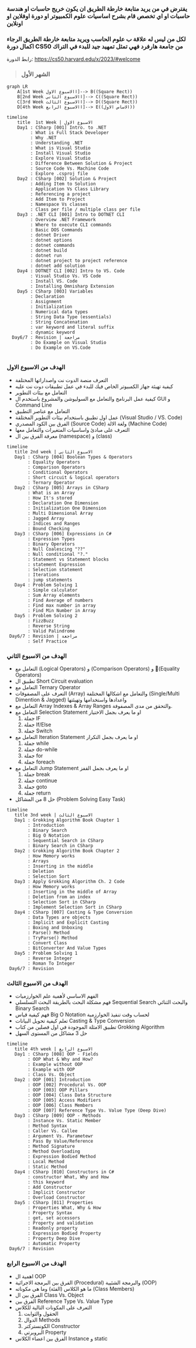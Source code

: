 ### يفترض في من يريد متابعة خارطة الطريق ان يكون خريج حاسبات او هندسة حاسبات او اي تخصص قام بشرح اساسيات علوم الكمبيوتر او دورة اوفلاين او اونلاين
### لكل من ليس له علاقة ب علوم الحاسب ويريد متابعة خارطة الطريق الرجاء اكمال دورة CS50 من جامعة هارفرد فهي تمثل تمهيد جيد للبدء في التراك

رابط الدورة: https://cs50.harvard.edu/x/2023/#welcome

>### الشهر الأول
```mermaid
graph LR
    A[1st Week االاسبوع الاول]--> B((Square Rect))
    B[2nd Week االاسبوع الثاني]--> C((Square Rect))
    C[3rd Week االاسبوع الثالث]--> D((Square Rect))
    D[4th Week االاسبوع الرابع]--> E((الاساس الاول))
```

```mermaid
timeline
    title  1st Week | الاسبوع الاول 
    Day1 : CSharp [001] Intro. to .NET
         : What is Full Stack Developer
         : Why .NET
         : Understanding .NET
         : What is Visual Studio
         : Install Visual Studio
         : Explore Visual Studio
         : Difference Between Solution & Project
         : Source Code Vs. Machine Code
         : Explore .csproj file
    Day2 : CSharp [002] Solution & Project
         : Adding Item to Solution
         : Application Vs Class Library
         : Referencing a project
         : Add Item to Project
         : Namespace Vs classes
         : Class per file / multiple class per file 
    Day3 : .NET CLI [001] Intro to DOTNET CLI
         : Overview .NET Framework
         : Where to execute CLI commands
         : Basic DOS Commands
         : dotnet Driver
         : dotnet options
         : dotnet commands
         : dotnet build
         : dotnet run
         : dotnet project to project reference
         : dotnet add solution
    Day4 : DOTNET CLI [002] Intro to VS. Code
         : Visual Studio Vs. VS Code
         : Install VS. Code
         : Installing Omnisharp Extension
    Day5 : CSharp [003] Variables 
         : Declaration
         : Assignment
         : Initialization
         : Numerical data types
         : String Data Type (essentials)
         : String Concatenation
         : var keyword and literal suffix
         : dynamic keyword
  Day6/7 : Revision | مراجعة
         : Do Example on Visual Studio
         : Do Example on VS.Code
         
```
###  الهدف من الاسبوع الاول
- التعرف منصة الدوت نت واصداراتها المختلفة
- كيفية تهيئة جهاز الكمبيوتر الخاص فيك للبدء في عمل تطبيقات دوت نت عليه
- التعامل مع بيئات التطوير
- كيفية عمل البرنامج والتعامل مع السوليوشن والمشروع باستخدم ال GUI و Command Line
- التعامل مع عناصر التطبيق
- عمل اول تطبيق باستخدام بيئات التطوير المختلقة (Visual Studio / VS. Code)
- الفرق بين الكود المصدري (Source Code) ولغة الالة (Machine Code)
- التعرف على مبادئ واساسيات المتغيرات والتعامل معها
- معرفة الفرق بين ال (namespace) و (class)

 ```mermaid
timeline
    title 2nd week | الاسبوع الثاني
    Day1 : CSharp [004] Boolean Types & Operators
         : Equality Operators
         : Comparison Operators
         : Conditional Operators
         : Short circuit & logical operators 
         : Ternary Operator
    Day2 : CSharp [005] Arrays in CSharp
         : What is an Array
         : How It's stored
         : Declaration One Dimension
         : Initialization One Dimension
         : Multi Dimensional Array
         : Jagged Array
         : Indices and Ranges
         : Bound Checking
    Day3 : CSharp [006] Expressions in C#
         : Expression Types
         : Binary Operators
         : Null Coalescing "??"
         : Null conditional "?."
         : Statement vs Statement blocks
         : statement Expression
         : Selection statement
         : Iterations
         : jump statements
    Day4 : Problem Solving 1
         : Simple calculator
         : Sum Array elements
         : Find Average of numbers
         : Find max number in array
         : Find Min Number in Array
    Day5 : Problem Solving 2
         : FizzBuzz
         : Reverse String
         : Valid Palindrome
  Day6/7 : Revision | مراجعة
         : Self Practice    
```
###  الهدف من الاسبوع الثاني
- التعامل مع (Logical Operators) و (Comparison Operators) و (ُEquality Operators)
- تطبيق ال Short Circuit evaluation
- التعامل مع Ternary Operator
- التعرف على المصفوفات (Array) والتعامل مع اشكالها المختلفة (Single/Multi Dimention & Jagged) واعدادها واستخدامها وتهيئتها
- التعامل مع Array Indexes & Array Ranges والتحقق من مدى المصفوفة.
- التعامل مع Selection Statement او ما يعرف بجمل الاختيار 
   1. جملة IF
   2. جملة If/Else
   3. جملة Switch
- التعامل مع Iteration Statement او ما يعرف بجمل التكرار
   1. جملة while    
   2. جملة do-while
   3. جملة for
   4. جملة foreach
- التعامل مع Jump Statement او ما يعرف بجمل القفز
   1. جملة break 
   2. جملة continue
   3. جملة goto
   4. جملة return
- حل 8 من المشاكل (Problem Solving Easy Task)  
   
 ```mermaid
timeline
    title 3nd week | الاسبوع الثالث
    Day1 : Grokking Algorithm Book Chapter 1
         : Introduction
         : Binary Search
         : Big O Notation
         : Sequential Search in CSharp  
         : Binary Search in CSharp  
    Day2 : Grokking Algorithm Book Chapter 2
         : How Memory works
         : Arrays
         : Inserting in the middle 
         : Deletion
         : Selection Sort 
    Day3 : Apply Grokking Algorithm Ch. 2 Code
         : How Memory works
         : Inserting in the middle of Array
         : Deletion from an index
         : Selection Sort in CSharp
         : Implement Selection Sort in CSharp
    Day4 : CSharp [007] Casting & Type Conversion
         : Data Types are objects
         : Implicit and Explicit Casting
         : Boxing and Unboxing
         : Parse() Method
         : TryParse() Method
         : Convert Class
         : BitConverter And Value Types
    Day5 : Problem Solving 1
         : Reverse Integer
         : Roman To Integer  
  Day6/7 : Revision
```
###  الهدف من الاسبوع الثالث
- الفهم الاساسي لأهمية علم الخوارزميات
- فهم مشكلة البحث بالطريقة البحث التسلسلي  Sequential Search والبحث الثنائي Binary Search
- فهم كيفية قياس Big O Notation لحساب وقت تنفيذ الخوارزمية
- تعلم كيفية تحويل البيانات Casting & Type Conversion
- تطبيق الامثلة الموجودة في اول فصلين من كتاب Grokking Algorithm
- حل 3 مشاكل من المستوى السهل 

 ```mermaid
timeline
    title 4th week | الاسبوع الرابع
    Day1 : CSharp [008] OOP - Fields
         : OOP What & Why and How? 
         : Example without OOP
         : Example with OOP
         : Class Vs. Object
    Day2 : OOP [001] Introduction
         : OOP [002] Procedural Vs. OOP
         : OOP [003] OOP Pillars
         : OOP [004] Class Data Structure
         : OOP [005] Access Modifiers
         : OOP [006] Class Members
         : OOP [007] Reference Type Vs. Value Type (Deep Dive)
    Day3 : CSharp [009] OOP - Methods
         : Instance Vs. Static Member
         : Method Syntax
         : Caller Vs. Callee
         : Argument Vs. Parametewr
         : Pass By Value/Reference
         : Method Signature
         : Method Overloading
         : Expression Bodied Method
         : Local Method
         : Static Method 
    Day4 : CSharp [010] Constructors in C#
         : constructor What, Why and How 
         : this keyword
         : Add Constructor
         : Implicit Constructor
         : Overload Constructor
    Day5 : CSharp [011] Properties
         : Properties What, Why & How
         : Property Syntax
         : get, set accessors
         : Property and validation
         : Readonly property
         : Expression Bodied Property
         : Property Deep Dive
         : Automatic Property
  Day6/7 : Revision
```
###  الهدف من الاسبوع الرابع
- اهمية ال OOP
- الفرق بين البرمجة الاجرائية (Procedural) والبرمجة الشئيية (OOP)
- ما هو الكلاس (الفئة) وما هي مكوناته (Class Members)
- الفرق بين ال Class Vs. Object
- الفرق بين Reference Type Vs. Value Type
- التعرف على المكونات التالية للكلاس
  1. الحقول والثوابت
  2. الدوال Methods
  3. الكونستركتر Constructor
  4. البروبرتي Property
- الفرق بين اعضاء الكلاس Instance و static 

